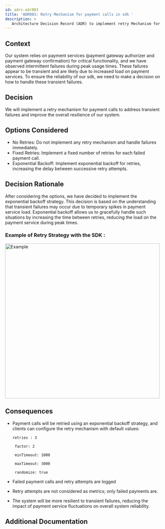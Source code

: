 ```yaml
---
id: adrs-adr003
title: 'ADR003: Retry Mechanism for payment calls in sdk '
description: >
   Architecture Decision Record (ADR) to implement retry Mechanism for payment calls in sdk
---
```

## Context
Our system relies on payment services (payment gateway authorizer and payment gateway confirmation) for critical functionality, and we have observed intermittent failures during peak usage times. These failures appear to be transient and are likely due to increased load on payment services. To ensure the reliability of our sdk, we need to make a decision on how to handle these transient failures.

## Decision
We will implement a retry mechanism for payment calls to address transient failures and improve the overall resilience of our system.

## Options Considered
* No Retries: Do not implement any retry mechanism and handle failures immediately.
* Fixed Retries: Implement a fixed number of retries for each failed payment call.
* Exponential Backoff: Implement exponential backoff for retries, increasing the delay between successive retry attempts.
  
##  Decision Rationale
After considering the options, we have decided to implement the exponential backoff strategy. This decision is based on the understanding that transient failures may occur due to temporary spikes in payment service load. Exponential backoff allows us to gracefully handle such situations by increasing the time between retries, reducing the load on the payment service during peak times.

### Example of Retry Strategy with the SDK :
<img src="https://github.com/pns-si5-al-course/al-newbank-23-24-al-23-24-b-v5/blob/main/images/retry.png" width="500" height="500" alt="Example">

## Consequences
* Payment calls will be retried using an exponential backoff strategy, and clients can configure the retry mechanism with default values:

     `retries : 3`
  
     ` factor: 2`

     ` minTimeout: 1000`
  
     ` maxTimeout: 3000`
  
     ` randomize: true`

* Failed payment calls and retry attempts are logged
* Retry attempts are not considered as metrics; only failed payments are. 
* The system will be more resilient to transient failures, reducing the impact of payment service fluctuations on overall system reliability.
  
## Additional Documentation
